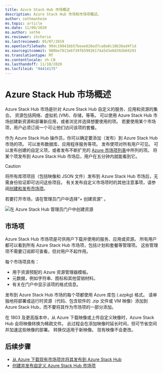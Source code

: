 ```yaml
---
title: Azure Stack Hub 市场概述
description: Azure Stack Hub 市场和市场项概述。
author: sethmanheim
ms.topic: article
ms.date: 11/09/2020
ms.author: sethm
ms.reviewer: ihcherie
ms.lastreviewed: 05/07/2019
ms.openlocfilehash: 99dc19841bb57beae626ed7ca0a0c18b38ad4f1d
ms.sourcegitcommit: 980be7813e6f39fb59926174a5d3e0d392b04293
ms.translationtype: MT
ms.contentlocale: zh-CN
ms.lasthandoff: 11/10/2020
ms.locfileid: "94414175"
---
```

# <a name="azure-stack-hub-marketplace-overview"></a>Azure Stack Hub 市场概述

Azure Stack Hub 市场是针对 Azure Stack Hub 自定义的服务、应用和资源的集合。 资源包括网络、虚拟机 (VM)、存储，等等。 可以使用 Azure Stack Hub 市场创建新资源和部署新应用，或者浏览并选择想要使用的项。 若要使用某个市场项，用户必须订阅一个可让他们访问该项的套餐。

作为 Azure Stack Hub 操作员，你可以确定要添加（发布）到 Azure Stack Hub 市场的项。 可以发布数据库、应用程序服务等项。 发布使项对所有用户可见。 可以发布创建的自定义项，或者发布不断扩充的 [Azure 市场项列表](azure-stack-marketplace-azure-items.md)中所列的项。 将某个项发布到 Azure Stack Hub 市场后，用户在五分钟内就能看到它。

> [!CAUTION]  
> 将所有库项项目（包括映像和 JSON 文件）发布到 Azure Stack Hub 市场后，无需身份验证即可访问这些项目。 有关发布自定义市场项时的其他注意事项，请参阅[创建和发布市场项](azure-stack-create-and-publish-marketplace-item.md)。

若要打开市场，请在管理员门户中选择“+ 创建资源”  。

![在 Azure Stack Hub 管理员门户中创建资源](media/azure-stack-marketplace/marketplace1.png)

## <a name="marketplace-items"></a>市场项

Azure Stack Hub 市场项是可供用户下载并使用的服务、应用或资源。 所有用户都可以看到所有 Azure Stack Hub 市场项，包括计划和套餐等管理项。 这些管理项不需要订阅即可查看，但对用户不起作用。

每个市场项具有：

* 用于资源预配的 Azure 资源管理器模板。
* 元数据，例如字符串、图标和其他营销材料。
* 有关在门户中显示该项的格式信息。

发布到 Azure Stack Hub 市场的每个项都使用 Azure 库包 (.azpkg) 格式。 请单独地将部署或运行时资源（代码、包含软件的 .zip 文件或 VM 映像）添加到 Azure Stack Hub，而不要将其作为市场项的一部分添加。

在 1803 及更高版本中，从 Azure 下载映像或上传自定义映像时，Azure Stack Hub 会将映像转换为稀疏文件。 此过程会在添加映像时延长时间，但可节省空间并加速这些映像的部署。 转换仅适用于新映像。 现有映像不会更改。

## <a name="next-steps"></a>后续步骤

* [从 Azure 下载现有市场项并将其发布到 Azure Stack Hub](azure-stack-download-azure-marketplace-item.md)  
* [创建并发布自定义 Azure Stack Hub 市场项](azure-stack-create-and-publish-marketplace-item.md)
